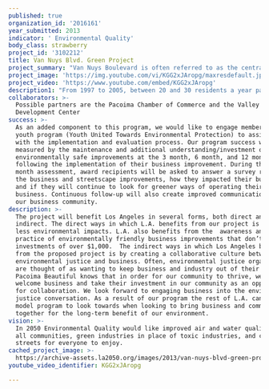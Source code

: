 ```yaml
---
published: true
organization_id: '2016161'
year_submitted: 2013
indicator: ' Environmental Quality'
body_class: strawberry
project_id: '3102212'
title: Van Nuys Blvd. Green Project
project_summary: "Van Nuys Boulevard is often referred to as the central artery of Pacoima. For the LA 2050 Challenge, Pacoima Beautiful would like to reinvigorate the 1.6 mile stretch of Van Nuys Blvd. between Laurel Canyon Blvd. and Glenoaks Blvd. There are over 60 small businesses on that portion of Van Nuys Blvd. These businesses range from independently owned and operated grocery stores, restaurants, mechanic shops, cell phone stores, flower shops, and many others. Many of these businesses are surviving on a month-to-month basis. They cover their payroll, and operating costs (rent, and utilities) without being able to invest in business improvements, much less streetscape improvements. \r\n\r\nIf granted $100,000 Pacoima Beautiful would like to reward business owners in a manner that promotes environmental stewardship and saves them money. The funds from the LA 2050 Challenge would allow us to award 40 businesses, each with $1,000 in goods and services paid by Pacoima Beautiful to make environmentally friendly improvements to their business. The remaining funds would be used to make streetscape improvements to the 1.6 mile stretch of Van Nuys Blvd. and cover program costs. Making these green improvements will begin a shift in the way our business community thinks about environmental responsibility.\r\n\r\nExamples of eligible improvements are (but not limited to): Implementing the use of recycling bins, zero to low Volatile Organic Compound (VOC) paint, energy efficient lighting, energy efficient windows, drought tolerant/native landscaping, green roofs, air conditioning system improvements, etc. \r\n\r\nEligibility for the $1,000 (in goods and services) would be determined through an application process. Working in conjunction with groups such as the Pacoima Chamber of Commerce and the Valley Economic Development Center we would look into 1) Which environmental impact would the applicants improvement minimize? 2) How long has the business been in operation? 3) How will the business owner(s) maintain/sustain the improvement? We will also evaluate our award recipient’s awareness of environmental hazards and green business practices starting at the application process. This initial evaluation will be used as a baseline to gauge need for improvements and knowledge of environmentally safe practices.\r\n\r\nAwards would be given out from September 2013 through October 2013. Streetscape improvements would be completed no later than the end of April of 2014. \r\n\r\nIn regards to the Environmental Quality indicator, our efforts would result in improved environmental quality due to creating a business culture that is less harmful to the environment, and more welcoming due to improved streetscapes. We also look forward to providing an increased sense of support for our business community and increased civic pride. In our community our people are our strength. Within our business community, business owners are very dedicated to creating jobs, and serving the needs of their customers. At Pacoima Beautiful we would like to include businesses into our culture of environmental justice and provide them with education and support to pass on to their employees and customers. \r\n\r\nAt Pacoima Beautiful we create awareness in our community through engagement in our various free programs. To sustain the enthusiasm for maintaining improved streetscapes and business practices we welcome all members of the business community to learn how city planning and civic engagement can benefit them through our 12-week People’s Planning School. The curriculum focuses on city planning, public participation, environmental stewardship, advocacy, and leadership development which will help us achieve our vision of a better L.A. in 2050.\r\n"
project_image: 'https://img.youtube.com/vi/KGG2xJAropg/maxresdefault.jpg'
project_video: 'https://www.youtube.com/embed/KGG2xJAropg'
description1: "From 1997 to 2005, between 20 and 30 residents a year participated in six month trainings to learn how to inspect their neighborhoods, document environmental health hazards and how to support their neighbors in reducing and preventing those hazards. Residents learned to identify environmental hazards and access resources to address those hazards, how to increase awareness of environmental health issues and become advocates for change. From 2006 through the present, our Community and Environmental Planning work has focused on community wide environmental issues and to date program staff has engaged hundreds of residents in workshops and presentations in order to identify and prioritize environmental concerns.  Most recently this has included advocacy to reduce the impacts of diesel pollution and to promote policies to transform Environmental Justice communities, such as our landmark Clean Up, Green Up campaign working with organizations throughout the city to reduce, mitigate, and revitalize communities like Pacoima.  \r\nWe’re proud members of the Don’t Waste LA Coalition to create a more efficient waste and recycling industry in Los Angeles and ensure Clean Air, Good Jobs, and Recycling for All, and the RePower LA Coalition to lead LA into an energy efficient future with a plan to save money on energy bills, reduce dependency on dirty coal, and create local, career-path jobs.  Through these coalition efforts, we are working to improve the quality of our local jobs and environment, while limiting the concentration of environmental harms and increasing the availability of environmental benefits.  We also partner with UCLA Community Research In Cancer (CORICA) - the aim of the CORICA Network is to build community-university partnerships to conduct cancer prevention and control research in underserved communities in Los Angeles and surrounding areas. It aims to conduct research that will help eliminate socioeconomic and racial/ethnic disparities in cancer.  We also have a long history of partnership with the US Environmental Protection Agency. \r\nOur adult membership meet every month (on the fourth Thursday,6-8pm) to participate in advocacy, hone their public speaking skills, engage in environmental education, spread the word to their neighbors, and plan projects.\r\nSince 2002, our Safer Homes for a Healthy Community program has provide Pacoima families with information and support to reduce lead, asthma triggers, and home health hazards, including through Integrated Pest Management trainings.  Since 2004 the Promotoras (community health workers) have reached hundreds of residents per year through presentations at schools, churches, fairs and other venues.  The Safer Homes Program has been recognized by the US Environmental Protection Agency as a model program to prevent the impact of toxins.\r\nRevitalization - Increasing Environmental Benefits and Promoting Alternatives\r\nIn 2008, Pacoima Beautiful was awarded a PLACE grant (Policies for Livable, Active Communities and Environments) from the LA County Department of Public Health, the only organization with an LA city-based project to receive such a grant.  Through this grant, we worked with youth, community residents and experts to create a Vision Plan to revitalize the Pacoima Wash,a tributary of the LA River.  The Wash holds amazing potential as an open space amenity for our community and we are continuing to work to realize our Vision with funds from Urban Greening and other sources.\r\nPacoima Beautiful held over 20 community meetings to get input on the project with different community organizations including: parent centers, neighborhood councils, homeowner associations, and youth groups.\r\n•\tHeld 2 large community events including a Pacoima Wash Mobile Charette where the community walked along the Pacoima Wash and gave input which over 100 people attended.\r\n•\tSuccessfully included our vision plan for revitalizing the Sylmar portion of the Pacoima Wash into the Pacoima Community Plan.\r\n•\tReceived Urban Greening Grant to create a plan for implementing vegetated bio-swales along streets in Pacoima which will capture and treat storm water runoff before it enters the wash.\r\n•\tCosmetic improvements to a pedestrian bridge over the Pacoima Wash used by over 200 students.\r\n•\tPlan to develop a 2 acre vacant lot adjacent to the wash which is currently blight into a new pocket park.\r\n\r\n As part of this work, we also serve on the Disadvantaged Community (DAC) committee of the Greater Los Angeles County Integrated Regional Water Management group (GLAC-IRWM).  Integrated Regional Water Management is a statewide effort to promote more efficient water resource management and planning by encouraging region‐wide collaboration.\r\nIn spring of 2010, we were awarded a RENEW grant (Renew Environments for Nutrition, Exercise, and Wellness), also from the LA County Department of Public Health.  This grant is part of the Center for Disease Control’s Communities Putting Prevention to Work initiative.  Through this grant, we worked to create a vision for Complete Streets based on community and expert input, and worked with our public partner, CRA/LA, to incorporate community priorities for more pedestrian/cyclist friendly streets into their proposed Streetscape Improvement Project for the Pacoima Town Center.  Due to state budget cuts, CRA/LA’s funding has been closed, so we will continue to pursue other avenues to promote Complete Streets infrastructure, walking and biking.  As part of this campaign, we also hosted a 12 session workshop series, People’s Planning School.  Some accomplishments of the Caminos del Pueblo/Complete Streets Campaign include:\r\n•\tGathered input from over 300 residents to identify priorities for streetscape improvements needed to improve Van Nuys Blvd. and promote walking, biking, and public transit use.\r\n•\tPresented the project goals to dozens of community organizations including: parent centers, neighborhood councils, homeowner associations, and youth groups.\r\n•\tHeld 12 People’s Planning School workshops.\r\n•\tParticipated in the Mayoral ThinkBike Summit with LADOT,LACBC, and others to create a vision for a more bike-able Van Nuys Blvd.\r\n•\tReceived It’s Up to All of Us pedestrian safety advocacy grant.\r\n•\tCollaborated with LADOT to inform a Safe Routes To Schools grant application to improve Pierce and Herrick.\r\n•\tGrassroots-led improvement projects and events such as tree plantings, tile murals, public art, PARKing Day, and joint pro-bike and pro-walk events with Youth.\r\n•\tJoined the burgeoning equitable transit and transit-oriented development coalition, Alliance for a Community Transit, LA (ACT-LA).\r\n\r\nYouth Environmentalists –Building the Future Generation\r\nOur Pacoima Beautiful Youth Environmentalists program (PB-YES) trains the next generation of community leaders, giving local teenagers opportunities for meaningful community involvement and promoting leadership development, civic learning and environmental awareness.\r\nStudents get involved through year-round after-school groups, Youth United Towards Environmental Protection (YUTEP),and intensive summer service-learning Institutes on topics such as “Healthy Eating, Active Living”.\r\nYUTEP members have helped conduct surveys on key community issues and outreach to residents.  Recent Institutes have drafted policy briefs, uncovered toxic contamination in a trailer park, and created open space proposals.\r\nMost recently, YUTEP has expanded its efforts by forming high school chapters in Arleta High School, San Fernando High School, Discovery Charter, and Vaughn International Studies Academy.\r\n"
collaborators: >-
  Possible partners are the Pacoima Chamber of Commerce and the Valley Economic
  Development Center
success: >-
  As an added component to this program, we would like to engage members of our
  youth program (Youth United Towards Environmental Protection) to assist us
  with the implementation and evaluation process. Our program success will be
  measured by the maintenance and additional understanding/investment of
  environmentally safe improvements at the 3 month, 6 month, and 12 month
  following the implementation of their business improvement. During the 12th
  month assessment, award recipients will be asked to answer a survey regarding
  the business and streetscape improvements, how they impacted their business,
  and if they will continue to look for greener ways of operating their
  business. Continuous follow-up will also create improved communication with
  our business community.
description: >-
  The project will benefit Los Angeles in several forms, both direct and
  indirect. The direct ways in which L.A. benefits from our project is by making
  less environmental impacts. L.A. also benefits from the  awareness and
  practice of environmentally friendly business improvements that don’t require
  investments of over $1,000.  The indirect ways in which Los Angeles benefits
  from the proposed project is by creating a collaborative culture between
  environmental justice and business. Often, environmental justice organizations
  are thought of as wanting to keep business and industry out of their area.
  Pacoima Beautiful knows that in order for our community to thrive, we need to
  welcome business and take their investment in our community as an opportunity
  for collaboration. We look forward to engaging business into the environmental
  justice conversation. As a result of our program the rest of L.A. can have a
  model program to look towards when looking to bring business and communities
  together for the long-term benefit of our environment. 
vision: >-
  In 2050 Environmental Quality would like improved air and water quality for
  all communities, green industries in place of toxic industries, and complete
  streets for everyone to enjoy.
cached_project_image: >-
  https://archive-assets.la2050.org/images/2013/van-nuys-blvd-green-project/img.youtube.com/vi/KGG2xJAropg/maxresdefault.jpg
youtube_video_identifier: KGG2xJAropg

---
```

